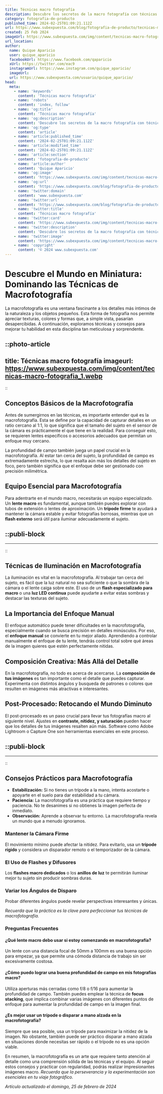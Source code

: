 ```yaml
---
title: Técnicas macro fotografía
description: Descubre los secretos de la macro fotografía con técnicas probadas para capturar la belleza del detalle en la naturaleza y objetos pequeños.
category: fotografia-de-producto
published_time: 2024-02-25T01:09:21.112Z
url: https://www.subexpuesta.com/blog/fotografia-de-producto/tecnicas-macro-fotografia
created: 25 Feb 2024
imageUrl: https://www.subexpuesta.com/img/content/tecnicas-macro-fotografia_1.webp
url_location:
author:
  name: Quique Aparicio
  user: quique_aparicio
  facebookUrl: https://www.facebook.com/qaparicio
  xUrl: https://twitter.com/eac9
  instagramUrl: https://www.instagram.com/quique_aparicio/
  imageUrl: 
  url: https://www.subexpuesta.com/usuario/quique_aparicio/
head:
  meta:
    - name: 'keywords'
      content: 'Técnicas macro fotografía'
    - name: 'robots'
      content: 'index, follow'
    - name: 'og:title'
      content: 'Técnicas macro fotografía'
    - name: 'og:description'
      content: 'Descubre los secretos de la macro fotografía con técnicas probadas para capturar la belleza del detalle en la naturaleza y objetos pequeños.'
    - name: 'og:type'
      content: 'article'
    - name: 'article:published_time'
      content: '2024-02-25T01:09:21.112Z'
    - name: 'article:modified_time'
      content: '2024-02-25T01:09:21.112Z'
    - name: 'article:section'
      content: 'fotografia-de-producto'
    - name: 'article:author'
      content: 'Quique Aparicio'
    - name: 'og:image'
      content: 'https://www.subexpuesta.com/img/content/tecnicas-macro-fotografia_1.webp'
    - name: 'og:url'
      content: 'https://www.subexpuesta.com/blog/fotografia-de-producto/tecnicas-macro-fotografia'
    - name: 'twitter:domain'
      content: 'www.subexpuesta.com'
    - name: 'twitter:url'
      content: 'https://www.subexpuesta.com/blog/fotografia-de-producto/tecnicas-macro-fotografia'
    - name: 'twitter:title'
      content: 'Técnicas macro fotografía'
    - name: 'twitter:card'
      content: 'https://www.subexpuesta.com/img/content/tecnicas-macro-fotografia_1.webp'
    - name: 'twitter:description'
      content: 'Descubre los secretos de la macro fotografía con técnicas probadas para capturar la belleza del detalle en la naturaleza y objetos pequeños.'
    - name: 'twitter:image'
      content: 'https://www.subexpuesta.com/img/content/tecnicas-macro-fotografia_1.webp'
    - name: 'copyright'
      content: '© 2024 www.subexpuesta.com'
---
```

# Descubre el Mundo en Miniatura: Dominando las Técnicas de Macrofotografía

La macrofotografía es una ventana fascinante a los detalles más íntimos de la naturaleza y los objetos pequeños. Esta forma de fotografía nos permite apreciar texturas, colores y formas que, a simple vista, pasarían desapercibidas. A continuación, exploramos técnicas y consejos para mejorar tu habilidad en esta disciplina tan meticulosa y sorprendente.


::photo-article
---
title: Técnicas macro fotografía
imageurl: https://www.subexpuesta.com/img/content/tecnicas-macro-fotografia_1.webp
---
::


## Conceptos Básicos de la Macrofotografía
Antes de sumergirnos en las técnicas, es importante entender qué es la macrofotografía. Esta se define por la capacidad de capturar detalles en un ratio cercano al 1:1, lo que significa que el tamaño del sujeto en el sensor de la cámara es prácticamente el que tiene en la realidad. Para conseguir esto, se requieren lentes específicos o accesorios adecuados que permitan un enfoque muy cercano.

La profundidad de campo también juega un papel crucial en la macrofotografía. Al estar tan cerca del sujeto, la profundidad de campo es extremadamente estrecha, lo que resalta aún más los detalles del sujeto en foco, pero también significa que el enfoque debe ser gestionado con precisión milimétrica.

## Equipo Esencial para Macrofotografía
Para adentrarte en el mundo macro, necesitarás un equipo especializado. Un **lente macro** es fundamental, aunque también puedes explorar con tubos de extensión o lentes de aproximación. Un **trípode firme** te ayudará a mantener la cámara estable y evitar fotografías borrosas, mientras que un **flash externo** será útil para iluminar adecuadamente el sujeto.


  ::publi-block
  ---
  ---
  ::
  
  
## Técnicas de Iluminación en Macrofotografía
La iluminación es vital en la macrofotografía. Al trabajar tan cerca del sujeto, es fácil que la luz natural no sea suficiente o que la sombra de la cámara o el lente caiga sobre este. El uso de un **flash especializado para macro** o una **luz LED continua** puede ayudarte a evitar estas sombras y destacar las texturas del sujeto.

## La Importancia del Enfoque Manual
El enfoque automático puede tener dificultades en la macrofotografía, especialmente cuando se busca precisión en detalles minúsculos. Por eso, el **enfoque manual** se convierte en tu mejor aliado. Aprendiendo a controlar manualmente el enfoque de tu lente, tendrás control total sobre qué áreas de la imagen quieres que estén perfectamente nitidas.

## Composición Creativa: Más Allá del Detalle
En la macrofotografía, no todo es acerca de acercarse. La **composición de tus imágenes** es tan importante como el detalle que puedes capturar. Experimenta con distintos ángulos y busqueda de patrones o colores que resulten en imágenes más atractivas e interesantes.

## Post-Procesado: Retocando el Mundo Diminuto
El post-procesado es un paso crucial para llevar tus fotografías macro al siguiente nivel. Ajustes en **contraste, nitidez, y saturación** pueden hacer que los detalles de tus imágenes resalten aún más. Software como Adobe Lightroom o Capture One son herramientas esenciales en este proceso.


  ::publi-block
  ---
  ---
  ::
  
  
## Consejos Prácticos para Macrofotografía
- **Estabilización:** Si no tienes un trípode a la mano, intenta acostarte o apoyarte en el suelo para dar estabilidad a tu cámara.
- **Paciencia:** La macrofotografía es una práctica que requiere tiempo y paciencia. No te desanimes si no obtienes la imagen perfecta de inmediato.
- **Observación:** Aprende a observar tu entorno. La macrofotografía revela un mundo que a menudo ignoramos.

### Mantener la Cámara Firme
El movimiento mínimo puede afectar la nitidez. Para evitarlo, usa un **trípode rígido** y considera un disparador remoto o el temporizador de la cámara.

### El Uso de Flashes y Difusores
Los **flashes macro dedicados** o los **anillos de luz** te permitirán iluminar mejor tu sujeto sin producir sombras duras.

### Variar los Ángulos de Disparo
Probar diferentes ángulos puede revelar perspectivas interesantes y únicas.

*Recuerda que la práctica es la clave para perfeccionar tus técnicas de macrofotografía.*

### Preguntas Frecuentes
#### ¿Qué lente macro debo usar si estoy comenzando en macrofotografía?
Un lente con una distancia focal de 50mm a 100mm es una buena opción para empezar, ya que permite una cómoda distancia de trabajo sin ser excesivamente costosa.

#### ¿Cómo puedo lograr una buena profundidad de campo en mis fotografías macro?
Utiliza aperturas más cerradas como f/8 o f/16 para aumentar la profundidad de campo. También puedes emplear la técnica de **focus stacking**, que implica combinar varias imágenes con diferentes puntos de enfoque para aumentar la profundidad de campo en la imagen final.

#### ¿Es mejor usar un trípode o disparar a mano alzada en la macrofotografía?
Siempre que sea posible, usa un trípode para maximizar la nitidez de la imagen. No obstante, también puede ser práctico disparar a mano alzada en situaciones donde necesitas ser rápido o el trípode no es una opción viable.

En resumen, la macrofotografía es un arte que requiere tanto atención al detalle como una comprensión sólida de las técnicas y el equipo. Al seguir estos consejos y practicar con regularidad, podrás realizar impresionantes imágenes macro. *Recuerda que la perseverancia y la experimentación son esenciales en tu viaje fotográfico.*

_Artículo actualizado el domingo, 25 de febrero de 2024_